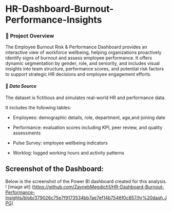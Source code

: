 # HR-Dashboard-Burnout-Performance-Insights


### 📌 **Project Overview** 
The Employee Burnout Risk & Performance Dashboard provides an interactive view of workforce wellbeing, helping organizations proactively identify signs of burnout and assess employee performance. It offers dynamic segmentation by gender, role, and seniority, and includes visual insights into team structure, performance scores, and potential risk factors to support strategic HR decisions and employee engagement efforts.

#### 📂 ***Data Source***

The dataset is fictitious and simulates real-world HR and performance data.

It includes the following tables:  
  - Employees: demographic details, role, department, age,and joining date

  - Performance: evaluation scores including KPI, peer review, and quality assessments

  - Pulse Survey: employee wellbeing indicators

  - Worklog: logged working hours and activity patterns

## Screenshot of the Dashboard:
Below is the screenshot of the Power BI dashboard created for this analysis.
! [image alt] (https://github.com/ZaynebMegdich1/HR-Dashboard-Burnout-Performance-Insights/blob/379026c75e7f9173534bb7ae7ef14b7546f0c857/hr%20dash.JPG)


